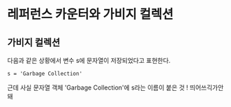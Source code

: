 # 레퍼런스 카운터와 가비지 컬렉션

## 가비지 컬렉션

다음과 같은 상황에서 변수 s에 문자열이 저장되었다고 표현한다.

```python3
s = 'Garbage Collection'
```

근데 사실 문자열 객체 'Garbage Collection'에 s라는 이름이 붙은 것 !   띄어쓰긱가안돼


